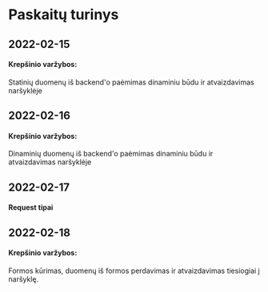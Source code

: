 # Paskaitų turinys


## 2022-02-15
#### Krepšinio varžybos:
Statinių duomenų iš backend'o paėmimas dinaminiu būdu ir atvaizdavimas naršyklėje

## 2022-02-16
#### Krepšinio varžybos:
Dinaminių duomenų iš backend'o paėmimas dinaminiu būdu ir atvaizdavimas naršyklėje

## 2022-02-17
#### Request tipai

## 2022-02-18
#### Krepšinio varžybos:
Formos kūrimas, duomenų iš formos perdavimas ir atvaizdavimas tiesiogiai į naršyklę.
